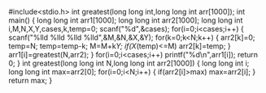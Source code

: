 #include<stdio.h>
int greatest(long long int,long long int arr[1000]);
int main()
{
    long long int arr1[1000];
    long long int arr2[1000];
    long long int i,M,N,X,Y,cases,k,temp=0;
    scanf("%d",&cases);
    for(i=0;i<cases;i++)
    {
        scanf("%lld %lld %lld %lld",&M,&N,&X,&Y);
        for(k=0;k<N;k++)
        {
            arr2[k]=0;
            temp=N;
            temp=temp-k;
            M=M+k*Y;
            if(X*(temp)<=M)
                arr2[k]=temp;
        }
        arr1[i]=greatest(N,arr2);
    }
    for(i=0;i<cases;i++)
        printf("%d\n",arr1[i]);
    return 0;
}
int greatest(long long int N,long long int arr2[1000])
{
    long long int i;
    long long int max=arr2[0];
    for(i=0;i<N;i++)
    {
        if(arr2[i]>max)
            max=arr2[i];
    }
    return max;
}
